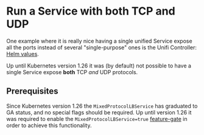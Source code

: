 # Run a Service with both TCP and UDP

One example where it is really nice having a single unified Service expose all the ports instead of several "single-purpose" ones is the Unifi Controller: [Helm values](https://github.com/bjw-s-labs/home-ops/blob/main/kubernetes/main/apps/network/unifi/app/helmrelease.yaml).

Up until Kubernetes version 1.26 it was (by default) not possible to have a single Service expose **both** TCP _and_ UDP protocols.

## Prerequisites

Since Kubernetes version 1.26 the `MixedProtocolLBService` has graduated to GA status, and no special flags should be required.
Up until version 1.26 it was required to enable the `MixedProtocolLBService=true` [feature-gate](https://kubernetes.io/docs/reference/command-line-tools-reference/feature-gates/) in order to achieve this functionality.
